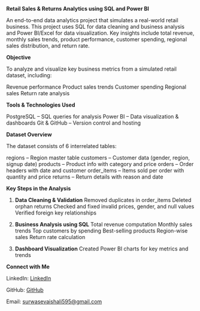 **Retail Sales & Returns Analytics using SQL and Power BI**

An end-to-end data analytics project that simulates a real-world retail business. This project uses SQL for data cleaning and business analysis and Power BI/Excel for data visualization. Key insights include total revenue, monthly sales trends, product performance, customer spending, regional sales distribution, and return rate.

**Objective**

To analyze and visualize key business metrics from a simulated retail dataset, including:

Revenue performance
Product sales trends
Customer spending
Regional sales
Return rate analysis

**Tools & Technologies Used**

PostgreSQL – SQL queries for analysis
Power BI – Data visualization & dashboards
Git & GitHub – Version control and hosting

**Dataset Overview**

The dataset consists of 6 interrelated tables:

regions – Region master table
customers – Customer data (gender, region, signup date)
products – Product info with category and price
orders – Order headers with date and customer
order_items – Items sold per order with quantity and price
returns – Return details with reason and date


 **Key Steps in the Analysis**
 
1. **Data Cleaning & Validation**
    Removed duplicates in order_items
    Deleted orphan returns
    Checked and fixed invalid prices, gender, and null values
    Verified foreign key relationships

2. **Business Analysis using SQL**
    Total revenue computation
    Monthly sales trends
    Top customers by spending
    Best-selling products
    Region-wise sales
    Return rate calculation

3. **Dashboard Visualization**
    Created Power BI charts for key metrics and trends

**Connect with Me**

LinkedIn: [LinkedIn](https://www.linkedin.com/in/vaishali-s-579a672b8/)

GitHub: [GitHub](https://github.com/Vaishuu98)

Email: surwasevaishali595@gmail.com

